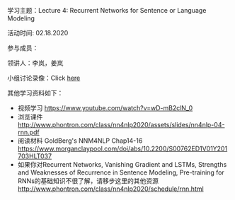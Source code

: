 学习主题：Lecture 4: Recurrent Networks for Sentence or Language Modeling

活动时间: 02.18.2020

参与成员：

领讲人：李岚，姜岚

小组讨论录像：Click [here]()

其他学习资料如下：

- 视频学习 https://www.youtube.com/watch?v=wD-mB2clN_0
- 浏览课件 http://www.phontron.com/class/nn4nlp2020/assets/slides/nn4nlp-04-rnn.pdf
- 阅读材料 GoldBerg's NNM4NLP Chap14-16 https://www.morganclaypool.com/doi/abs/10.2200/S00762ED1V01Y201703HLT037
- 如果你对Recurrent Networks, Vanishing Gradient and LSTMs, Strengths and Weaknesses of Recurrence in Sentence Modeling, Pre-training for RNNs的基础知识不很了解，请移步这里的其他资源 http://www.phontron.com/class/nn4nlp2020/schedule/rnn.html
